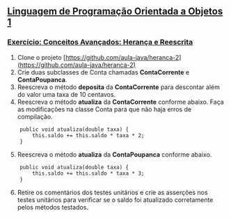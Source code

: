 ## [Linguagem de Programação Orientada a Objetos 1](https://aula-java.github.io/aulas/lpoo-1.html)

### [Exercício: Conceitos Avançados: Herança e Reescrita](https://aula-java.github.io/aulas/avancado/#/3)

1. Clone o projeto [https://github.com/aula-java/heranca-2](https://github.com/aula-java/heranca-2)
2. Crie duas subclasses de Conta chamadas **ContaCorrente** e **ContaPoupanca**.
3. Reescreva o método **deposita** da **ContaCorrente** para descontar além do valor uma taxa de 10 centavos.
4. Reescreva o método **atualiza** da **ContaCorrente** conforme abaixo. Faça as modificações na classe Conta para que não haja erros de compilação.
```
	public void atualiza(double taxa) {
		this.saldo += this.saldo * taxa * 2;
	}
```
5. Reescreva o método **atualiza** da **ContaPoupanca** conforme abaixo. 
```
	public void atualiza(double taxa) {
		this.saldo += this.saldo * taxa * 3;
	}
```
6. Retire os comentários dos testes unitários e crie as asserções nos testes unitários para verificar se o saldo foi atualizado corretamente pelos métodos testados.

